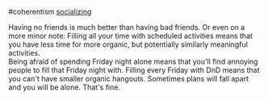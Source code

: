 \#coherentism
[socializing](socializing.md)

Having no friends is much better than having bad friends. Or even on a
more minor note: Filling all your time with scheduled activities means
that you have less time for more organic, but potentially similarly
meaningful activities.  
Being afraid of spending Friday night alone means that you'll find
annoying people to fill that Friday night with. Filling every Friday
with DnD means that you can't have smaller organic hangouts. Sometimes
plans will fall apart and you will be alone. That's fine.
